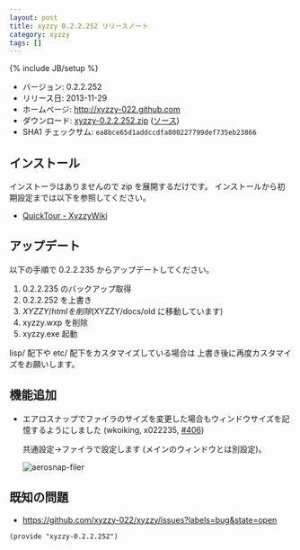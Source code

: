 ```yaml
---
layout: post
title: xyzzy 0.2.2.252 リリースノート
category: xyzzy
tags: []
---
```

{% include JB/setup %}

  * バージョン: 0.2.2.252
  * リリース日: 2013-11-29
  * ホームページ: <http://xyzzy-022.github.com>
  * ダウンロード: [xyzzy-0.2.2.252.zip](/downloads/xyzzy-0.2.2.252.zip)
    ([ソース](/downloads/xyzzy-src-0.2.2.252.zip))
  * SHA1 チェックサム: `ea8bce65d1addccdfa800227799def735eb23866`


インストール
------------

インストーラはありませんので zip を展開するだけです。
インストールから初期設定までは以下を参照してください。

  * [QuickTour - XyzzyWiki]


アップデート
------------

以下の手順で 0.2.2.235 からアップデートしてください。

  1. 0.2.2.235 のバックアップ取得
  2. 0.2.2.252 を上書き
  3. $XYZZY/html を削除 ($XYZZY/docs/old に移動しています)
  4. xyzzy.wxp を削除
  5. xyzzy.exe 起動

lisp/ 配下や etc/ 配下をカスタマイズしている場合は
上書き後に再度カスタマイズをお願いします。


機能追加
--------

  * エアロスナップでファイラのサイズを変更した場合もウィンドウサイズを記憶するようにしました (wkoiking, x022235, [#406])

    共通設定→ファイラで設定します (メインのウィンドウとは別設定)。

    ![aerosnap-filer](https://f.cloud.github.com/assets/1522408/1645488/ae1fd1f8-5901-11e3-8b2f-42d2fe3f74fd.png)


既知の問題
----------

  * <https://github.com/xyzzy-022/xyzzy/issues?labels=bug&state=open>


`(provide "xyzzy-0.2.2.252")`

  [QuickTour - XyzzyWiki]: http://xyzzy.s53.xrea.com/wiki/index.php?QuickTour
  [#406]: https://github.com/xyzzy-022/xyzzy/issues/406

